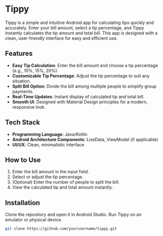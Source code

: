 # Tippy

Tippy is a simple and intuitive Android app for calculating tips quickly and accurately. Enter your bill amount, select a tip percentage, and Tippy instantly calculates the tip amount and total bill. This app is designed with a clean, user-friendly interface for easy and efficient use.

## Features
- **Easy Tip Calculation**: Enter the bill amount and choose a tip percentage (e.g., 10%, 15%, 20%).
- **Customizable Tip Percentage**: Adjust the tip percentage to suit any situation.
- **Split Bill Option**: Divide the bill among multiple people to simplify group payments.
- **Real-Time Updates**: Instant display of calculated tip and total bill.
- **Smooth UI**: Designed with Material Design principles for a modern, responsive look.

## Tech Stack
- **Programming Language**: Java/Kotlin
- **Android Architecture Components**: LiveData, ViewModel (if applicable)
- **UI/UX**: Clean, minimalistic interface

## How to Use
1. Enter the bill amount in the input field.
2. Select or adjust the tip percentage.
3. (Optional) Enter the number of people to split the bill.
4. View the calculated tip and total amount instantly.

## Installation
Clone the repository and open it in Android Studio. Run Tippy on an emulator or physical device.

```bash
git clone https://github.com/yourusername/tippy.git
